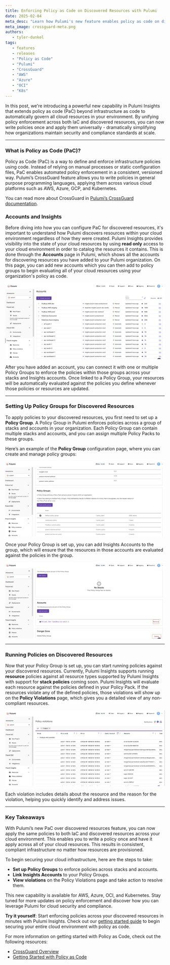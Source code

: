 ```yaml
---
title: Enforcing Policy as Code on Discovered Resources with Pulumi  
date: 2025-02-04  
meta_desc: "Learn how Pulumi's new feature enables policy as code on discovered resources, including how to set it up and view policy violations."  
meta_image: crossguard-meta.png  
authors:  
   - tyler-dunkel
tags: 
   - features
   - releases 
   - "Policy as Code"  
   - "Pulumi"  
   - "CrossGuard"  
   - "AWS"  
   - "Azure" 
   - "OCI"
   - "K8s" 
---
```


In this post, we're introducing a powerful new capability in Pulumi Insights that extends policy as code (PaC) beyond infrastructure as code to automatically govern all cloud resources in your environment. By unifying policy enforcement across both IaC and discovered resources, you can now write policies once and apply them universally - dramatically simplifying how organizations maintain security and compliance standards at scale.

<!--more-->

---

### What is Policy as Code (PaC)?

Policy as Code (PaC) is a way to define and enforce infrastructure policies using code. Instead of relying on manual processes or static configuration files, PaC enables automated policy enforcement in a consistent, versioned way. Pulumi’s CrossGuard feature allows you to write policies in general purpose programming languages, applying them across various cloud platforms such as AWS, Azure, GCP, and Kubernetes.

You can read more about CrossGuard in [Pulumi’s CrossGuard documentation](/docs/iac/using-pulumi/crossguard/).

### Accounts and Insights

Before diving into how you can configure PaC for discovered resources, it's important to understand how Pulumi discovers resources within your cloud environment regardless of how they were created. Pulumi Insights provides visibility into the state of your cloud resources by using **read only** access to your cloud environment in order to catalog the resources it contains. This is done through the **Accounts** page in Pulumi, which shows all the accounts for discovering resources you have added to your Pulumi organization. On this page, you can add new accounts which you can then add to policy groups to begin evaluating all of your cloud resources using your organization's policy as code.

![Accounts Page](accounts-list-page.png)

After you have added an account, you can connect it with one or multiple Policy Groups to enforce the policies within those groups across your stacks and Insights accounts. Once linked to a Policy Group, your resources will be automatically evaluated against the policies you define whenever those policies or resources are updated.

---

### Setting Up Policy Groups for Discovered Resources

To apply policies to your discovered resources, you first need to set up a **Policy Group**. A Policy Group in Pulumi enforces policies across a group of stacks and accounts in your organization. Each Policy Group can contain multiple stacks and accounts, and you can assign multiple Policy Packs to these groups.

Here’s an example of the **Policy Group** configuration page, where you can create and manage policy groups:

![Policy Group Configuration](policy-group-config.png)

Once your Policy Group is set up, you can add Insights Accounts to the group, which will ensure that the resources in those accounts are evaluated against the policies in the group.

![Policy Group Configuration](policy-group-add-account.png)

---

### Running Policies on Discovered Resources

Now that your Policy Group is set up, you can start running policies against your discovered resources. Currently, Pulumi Insights supports running **resource** policies against all resource types supported by Pulumi Insights with support for **stack policies** coming soon. Pulumi Insights will evaluate each resource against the policies defined in your Policy Pack. If the resources violate any of the defined policies, those violations will show up on the **Policy Violations** page, which gives you a detailed view of any non-compliant resources.

![Policy Violations](policy-violations-page.png)

Each violation includes details about the resource and the reason for the violation, helping you quickly identify and address issues.

---

### Key Takeaways

With Pulumi’s new PaC over discovered resources feature, you can now apply the same policies to both IaC and discovered resources across your cloud environment. This enables you to write a policy once and have it apply across all of your cloud resources. This results in consistent, compliant infrastructure no matter how resources are provisioned.

To begin securing your cloud infrastructure, here are the steps to take:

- **Set up Policy Groups** to enforce policies across stacks and accounts.
- **Link Insights Accounts** to your Policy Groups.
- **View violations** on the Policy Violations page and take action to resolve them.

This new capability is available for AWS, Azure, OCI, and Kubernetes. Stay tuned for more updates on policy enforcement and discover how you can leverage Pulumi for cloud security and compliance.

**Try it yourself**: Start enforcing policies across your discovered resources in minutes with Pulumi Insights. Check out our [getting started guide](/docs/insights/get-started/) to begin securing your entire cloud environment with policy as code.

For more information on getting started with Policy as Code, check out the following resources:

- [CrossGuard Overview](/docs/iac/using-pulumi/crossguard/)
- [Getting Started with Policy as Code](/blog/getting-started-with-pac)
